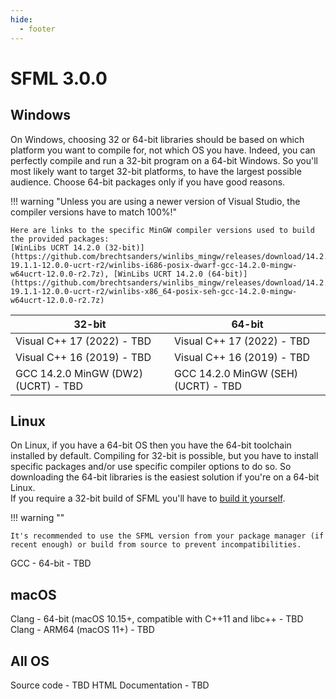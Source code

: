 ```yaml
---
hide:
  - footer
---
```


# SFML 3.0.0

## Windows

On Windows, choosing 32 or 64-bit libraries should be based on which platform you want to compile for, not which OS you have. Indeed, you can perfectly compile and run a 32-bit program on a 64-bit Windows. So you'll most likely want to target 32-bit platforms, to have the largest possible audience. Choose 64-bit packages only if you have good reasons.

!!! warning "Unless you are using a newer version of Visual Studio, the compiler versions have to match 100%!"

    Here are links to the specific MinGW compiler versions used to build the provided packages:  
    [WinLibs UCRT 14.2.0 (32-bit)](https://github.com/brechtsanders/winlibs_mingw/releases/download/14.2.0posix-19.1.1-12.0.0-ucrt-r2/winlibs-i686-posix-dwarf-gcc-14.2.0-mingw-w64ucrt-12.0.0-r2.7z), [WinLibs UCRT 14.2.0 (64-bit)](https://github.com/brechtsanders/winlibs_mingw/releases/download/14.2.0posix-19.1.1-12.0.0-ucrt-r2/winlibs-x86_64-posix-seh-gcc-14.2.0-mingw-w64ucrt-12.0.0-r2.7z)

| 32-bit                              | 64-bit                              |
| ----------------------------------- | ----------------------------------- |
| Visual C++ 17 (2022) - TBD          | Visual C++ 17 (2022) - TBD          |
| Visual C++ 16 (2019) - TBD          | Visual C++ 16 (2019) - TBD          |
| GCC 14.2.0 MinGW (DW2) (UCRT) - TBD | GCC 14.2.0 MinGW (SEH) (UCRT) - TBD |

## Linux

On Linux, if you have a 64-bit OS then you have the 64-bit toolchain installed by default. Compiling for 32-bit is possible, but you have to install specific packages and/or use specific compiler options to do so. So downloading the 64-bit libraries is the easiest solution if you're on a 64-bit Linux.  
If you require a 32-bit build of SFML you'll have to [build it yourself](../../tutorials/3.0/getting-started/cmake.md).

!!! warning ""

    It's recommended to use the SFML version from your package manager (if recent enough) or build from source to prevent incompatibilities.

GCC - 64-bit - TBD

## macOS

Clang - 64-bit (macOS 10.15+, compatible with C++11 and libc++ - TBD  
Clang - ARM64 (macOS 11+) - TBD


## All OS

Source code - TBD
HTML Documentation - TBD
